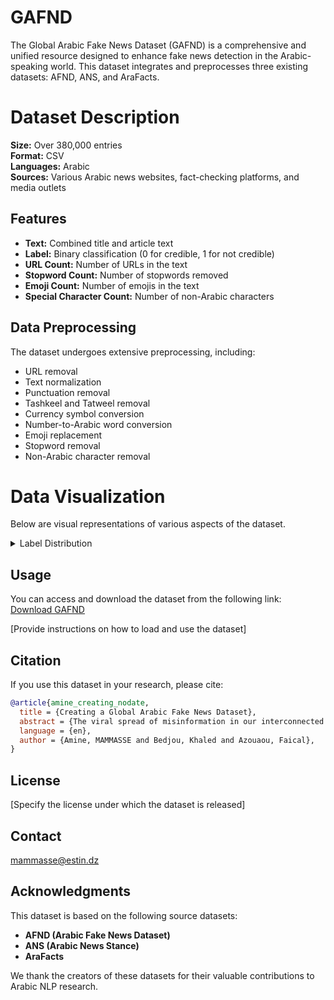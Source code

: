 # GAFND
The Global Arabic Fake News Dataset (GAFND) is a comprehensive and unified resource designed to enhance fake news detection in the Arabic-speaking world. This dataset integrates and preprocesses three existing datasets: AFND, ANS, and AraFacts.

# Dataset Description

**Size:** Over 380,000 entries  
**Format:** CSV  
**Languages:** Arabic  
**Sources:** Various Arabic news websites, fact-checking platforms, and media outlets

## Features

- **Text:** Combined title and article text
- **Label:** Binary classification (0 for credible, 1 for not credible)
- **URL Count:** Number of URLs in the text
- **Stopword Count:** Number of stopwords removed
- **Emoji Count:** Number of emojis in the text
- **Special Character Count:** Number of non-Arabic characters

## Data Preprocessing

The dataset undergoes extensive preprocessing, including:

- URL removal
- Text normalization
- Punctuation removal
- Tashkeel and Tatweel removal
- Currency symbol conversion
- Number-to-Arabic word conversion
- Emoji replacement
- Stopword removal
- Non-Arabic character removal

# Data Visualization
Below are visual representations of various aspects of the dataset.

<details>
  <summary>Label Distribution</summary>
![Label Distribution]([path/to/label_distribution.png](https://github.com/MammasseAmine/GAFND/blob/main/EDA/Label%20Distribution.png?raw=true))
</details>

## Usage

You can access and download the dataset from the following link:  
[Download GAFND](https://drive.google.com/file/d/1BdxUs_ObDSAo3F9jXp8AfCcfwAUMmhB-/view?usp=sharing)

[Provide instructions on how to load and use the dataset]

## Citation

If you use this dataset in your research, please cite:  
```bibtex
@article{amine_creating_nodate,
  title = {Creating a Global Arabic Fake News Dataset},
  abstract = {The viral spread of misinformation in our interconnected world threatens the fabric of social trust and undermines the integrity of public perception, particularly in the Arabic-speaking world where resources for combating misinformation are limited. To address this challenge, we introduce the Global Arabic Fake News Dataset (GAFND), a comprehensive and unified dataset designed to enhance fake news detection in Arabic contexts. We combine three existing datasets—AFND, ANS, and AraFacts to create a larger, more diverse, and high-quality resource that captures the linguistic and cultural nuances of Arabic fake news. This combination is essential to overcome the limitations of individual datasets, such as size, diversity, and representation, which can lead to biased and inaccurate models. The resulting dataset comprises over 380,000 entries, enriched with features such as URL count, stopword count, emoji count, and special character count, facilitating nuanced analysis and improving detection performance. GAFND represents a significant step forward in Arabic fake news detection research, ultimately contributing to the fight against misinformation and supporting media literacy in Arabic-speaking communities.},
  language = {en},
  author = {Amine, MAMMASSE and Bedjou, Khaled and Azouaou, Faical},
}
```
## License

[Specify the license under which the dataset is released]

## Contact

mammasse@estin.dz

## Acknowledgments

This dataset is based on the following source datasets:

- **AFND (Arabic Fake News Dataset)**
- **ANS (Arabic News Stance)**
- **AraFacts**

We thank the creators of these datasets for their valuable contributions to Arabic NLP research.
